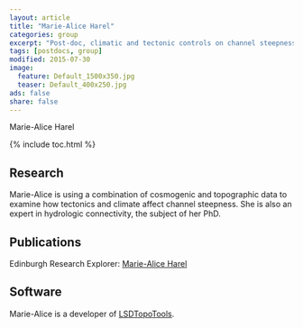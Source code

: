 ```yaml
---
layout: article
title: "Marie-Alice Harel"
categories: group
excerpt: "Post-doc, climatic and tectonic controls on channel steepness"
tags: [postdocs, group]
modified: 2015-07-30
image:
  feature: Default_1500x350.jpg
  teaser: Default_400x250.jpg
ads: false
share: false
---
```


Marie-Alice Harel

{% include toc.html %}

## Research

  Marie-Alice is using a combination of cosmogenic and topographic data to examine how tectonics and climate affect channel steepness. She is also an expert in hydrologic connectivity, the subject of her PhD. 
  
  
## Publications

  Edinburgh Research Explorer: [Marie-Alice Harel](http://www.research.ed.ac.uk/portal/en/persons/mariealice-harel(4b13dadb-1574-49b3-ab7b-87db7dee6f0f).html)

## Software

  Marie-Alice is a developer of [LSDTopoTools](http://lsdtopotools.github.io/).  

